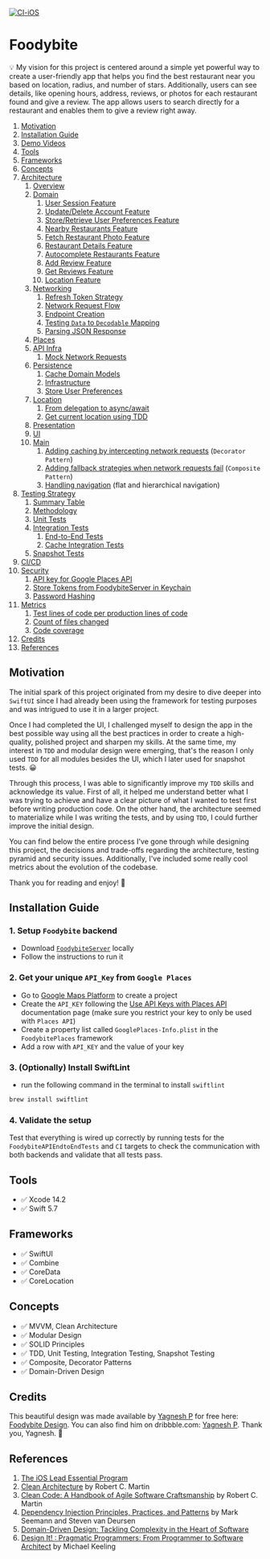 [![CI-iOS](https://github.com/Marian25/Foodybite/actions/workflows/ios.yml/badge.svg)](https://github.com/Marian25/Foodybite/actions/workflows/ios.yml)

# Foodybite

💡 My vision for this project is centered around a simple yet powerful way to create a user-friendly app that helps you find the best restaurant near you based on location, radius, and number of stars. Additionally, users can see details, like opening hours, address, reviews, or photos for each restaurant found and give a review. The app allows users to search directly for a restaurant and enables them to give a review right away.

1. [Motivation](#motivation)
2. [Installation Guide](#installation-guide)
3. [Demo Videos](./Readme_Sections/Demo_Videos.md#demo-videos)
4. [Tools](#tools)
5. [Frameworks](#frameworks)
6. [Concepts](#concepts)
7. [Architecture](./Readme_Sections/Architecture/Architecture.md#architecture)
    1. [Overview](./Readme_Sections/Architecture/Architecture.md#overview)
    2. [Domain](./Readme_Sections/Architecture/Architecture.md#domain)
        1. [User Session Feature](./Readme_Sections/Architecture/Architecture.md#1-user-session-feature)
        2. [Update/Delete Account Feature](./Readme_Sections/Architecture/Architecture.md#2-updatedelete-account-feature)
        3. [Store/Retrieve User Preferences Feature](./Readme_Sections/Architecture/Architecture.md#3-storeretrieve-user-preferences-feature)
        4. [Nearby Restaurants Feature](./Readme_Sections/Architecture/Architecture.md#4-nearby-restaurants-feature)
        5. [Fetch Restaurant Photo Feature](./Readme_Sections/Architecture/Architecture.md#5-fetch-restaurant-photo-feature)
        6. [Restaurant Details Feature](./Readme_Sections/Architecture/Architecture.md#6-restaurant-details-feature)
        7. [Autocomplete Restaurants Feature](./Readme_Sections/Architecture/Architecture.md#7-autocomplete-restaurants-feature)
        8. [Add Review Feature](./Readme_Sections/Architecture/Architecture.md#8-add-review-feature)
        9. [Get Reviews Feature](./Readme_Sections/Architecture/Architecture.md#9-get-reviews-feature)
        10. [Location Feature](./Readme_Sections/Architecture/Architecture.md#10-location-feature)
    3. [Networking](./Readme_Sections/Architecture/Architecture.md#networking)
        1. [Refresh Token Strategy](./Readme_Sections/Architecture/Architecture.md#1-refresh-token-strategy)
        2. [Network Request Flow](./Readme_Sections/Architecture/Architecture.md#2-network-request-flow)
        3. [Endpoint Creation](./Readme_Sections/Architecture/Architecture.md#3-endpoint-creation)
        4. [Testing `Data` to `Decodable` Mapping](./Readme_Sections/Architecture/Architecture.md#4-testing-data-to-decodable-mapping)
        5. [Parsing JSON Response](./Readme_Sections/Architecture/Architecture.md#5-parsing-json-response)
    4. [Places](./Readme_Sections/Architecture/Architecture.md#places)
    5. [API Infra](./Readme_Sections/Architecture/Architecture.md#api-infra)
        1. [Mock Network Requests](./Readme_Sections/Architecture/Architecture.md#mock-network-requests)
    6. [Persistence](./Readme_Sections/Architecture/Architecture.md#persistence)
        1. [Cache Domain Models](./Readme_Sections/Architecture/Architecture.md#cache-domain-models)
        2. [Infrastructure](./Readme_Sections/Architecture/Architecture.md#infrastructure)
        3. [Store User Preferences](./Readme_Sections/Architecture/Architecture.md#store-user-preferences)
    7. [Location](./Readme_Sections/Architecture/Architecture.md#location)
        1. [From delegation to async/await](./Readme_Sections/Architecture/Architecture.md#from-delegation-to-asyncawait)
        2. [Get current location using TDD](./Readme_Sections/Architecture/Architecture.md#get-current-location-using-tdd)
    8. [Presentation](./Readme_Sections/Architecture/Architecture.md#presentation)
    9. [UI](./Readme_Sections/Architecture/Architecture.md#ui)
    10. [Main](./Readme_Sections/Architecture/Architecture.md#main)
        1. [Adding caching by intercepting network requests](./Readme_Sections/Architecture/Architecture.md#adding-caching-by-intercepting-network-requests) (`Decorator Pattern`)
        2. [Adding fallback strategies when network requests fail](./Readme_Sections/Architecture/Architecture.md#adding-fallback-strategies-when-network-requests-fail) (`Composite Pattern`)
        3. [Handling navigation](./Readme_Sections/Architecture/Architecture.md#handling-navigation) (flat and hierarchical navigation)
8. [Testing Strategy](./Readme_Sections/Testing_Strategy/Testing_Strategy.md#testing-strategy)
    1. [Summary Table](./Readme_Sections/Testing_Strategy/Testing_Strategy.md#summary-table)
    2. [Methodology](./Readme_Sections/Testing_Strategy/Testing_Strategy.md#methodology)
    3. [Unit Tests](./Readme_Sections/Testing_Strategy/Testing_Strategy.md#unit-tests)
    4. [Integration Tests](./Readme_Sections/Testing_Strategy/Testing_Strategy.md#integration-tests)
        1. [End-to-End Tests](./Readme_Sections/Testing_Strategy/Testing_Strategy.md#end-to-end-tests)
        2. [Cache Integration Tests](./Readme_Sections/Testing_Strategy/Testing_Strategy.md#cache-integration-tests)
    5. [Snapshot Tests](./Readme_Sections/Testing_Strategy/Testing_Strategy.md#snapshot-tests)
9. [CI/CD](./Readme_Sections/CI_Security.md#cicd)
10. [Security](./Readme_Sections/CI_Security.md#security)
    1. [API key for Google Places API](./Readme_Sections/CI_Security.md#api-key-for-google-places-api)
    2. [Store Tokens from FoodybiteServer in Keychain](./Readme_Sections/CI_Security.md#store-tokens-from-foodybiteserver-in-keychain)
    3. [Password Hashing](./Readme_Sections/CI_Security.md#password-hashing)
11. [Metrics](./Readme_Sections/Metrics/Metrics.md#metrics)
    1. [Test lines of code per production lines of code](./Readme_Sections/Metrics/Metrics.md#test-lines-of-code-per-production-lines-of-code)
    2. [Count of files changed](./Readme_Sections/Metrics/Metrics.md#count-of-files-changed)
    3. [Code coverage](./Readme_Sections/Metrics/Metrics.md#code-coverage)
12. [Credits](#credits)
13. [References](#references)

## Motivation

The initial spark of this project originated from my desire to dive deeper into `SwiftUI` since I had already been using the framework for testing purposes and was intrigued to use it in a larger project.

Once I had completed the UI, I challenged myself to design the app in the best possible way using all the best practices in order to create a high-quality, polished project and sharpen my skills. At the same time, my interest in `TDD` and modular design were emerging, that's the reason I only used `TDD` for all modules besides the UI, which I later used for snapshot tests. 😀

Through this process, I was able to significantly improve my `TDD` skills and acknowledge its value. First of all, it helped me understand better what I was trying to achieve and have a clear picture of what I wanted to test first before writing production code. On the other hand, the architecture seemed to materialize while I was writing the tests, and by using `TDD`, I could further improve the initial design.

You can find below the entire process I've gone through while designing this project, the decisions and trade-offs regarding the architecture, testing pyramid and security issues. Additionally, I've included some really cool metrics about the evolution of the codebase.

Thank you for reading and enjoy! 🚀

## Installation Guide

### 1. Setup `Foodybite` backend
- Download [`FoodybiteServer`](https://github.com/Marian25/FoodybiteServer) locally
- Follow the instructions to run it

### 2. Get your unique `API_Key` from `Google Places`
- Go to [Google Maps Platform](https://developers.google.com/maps/documentation/places/web-service/cloud-setup) to create a project
- Create the `API_KEY` following the [Use API Keys with Places API](https://developers.google.com/maps/documentation/places/web-service/get-api-key) documentation page (make sure you restrict your key to only be used with `Places API`)
- Create a property list called `GooglePlaces-Info.plist` in the `FoodybitePlaces` framework
- Add a row with `API_KEY` and the value of your key

### 3. (Optionally) Install SwiftLint
- run the following command in the terminal to install `swiftlint`

```bash
brew install swiftlint 
```

### 4. Validate the setup
Test that everything is wired up correctly by running tests for the `FoodybiteAPIEndtoEndTests` and `CI` targets to check the communication with both backends and validate that all tests pass.

## Tools
- ✅ Xcode 14.2
- ✅ Swift 5.7

## Frameworks
- ✅ SwiftUI
- ✅ Combine
- ✅ CoreData
- ✅ CoreLocation

## Concepts
- ✅ MVVM, Clean Architecture
- ✅ Modular Design
- ✅ SOLID Principles
- ✅ TDD, Unit Testing, Integration Testing, Snapshot Testing
- ✅ Composite, Decorator Patterns
- ✅ Domain-Driven Design

## Credits

This beautiful design was made available by [Yagnesh P](https://www.behance.net/yagneshpipariya) for free here: [Foodybite Design](https://www.behance.net/gallery/81858385/Foobybite-Free-UI-Kit-for-Adobe-XD). You can also find him on dribbble.com: [Yagnesh P](https://dribbble.com/Yagneshp). Thank you, Yagnesh. 🙏

## References

1. [The iOS Lead Essential Program](https://iosacademy.essentialdeveloper.com/p/ios-lead-essentials/)
2. [Clean Architecture](https://www.goodreads.com/book/show/18043011-clean-architecture?ac=1&from_search=true&qid=cebbBLQz86&rank=1) by Robert C. Martin
3. [Clean Code: A Handbook of Agile Software Craftsmanship](https://www.goodreads.com/book/show/3735293-clean-code?from_search=true&from_srp=true&qid=0lfCKDxK4E&rank=1) by Robert C. Martin
4. [Dependency Injection Principles, Practices, and Patterns](https://www.goodreads.com/book/show/44416307-dependency-injection-principles-practices-and-patterns?ref=nav_sb_ss_1_27) by Mark Seemann and Steven van Deursen
5. [Domain-Driven Design: Tackling Complexity in the Heart of Software](https://www.goodreads.com/book/show/179133.Domain_Driven_Design?ref=nav_sb_noss_l_16)
6. [Design It! : Pragmatic Programmers: From Programmer to Software Architect](https://www.goodreads.com/book/show/31670678-design-it?from_search=true&from_srp=true&qid=Nm98t342VP&rank=6) by Michael Keeling
